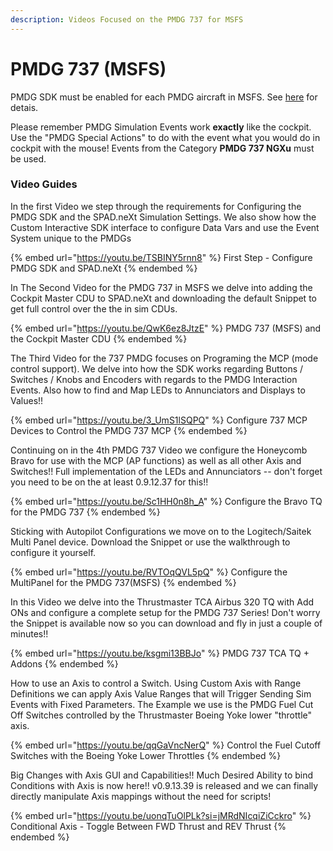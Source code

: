 ```yaml
---
description: Videos Focused on the PMDG 737 for MSFS
---
```


# PMDG 737 (MSFS)

PMDG SDK must be enabled for each PMDG aircraft in MSFS. See [here](../../getting-started/untitled/simulation-specifc-steps/msfs-enable-pmdg-data-access.md) for detais.

Please remember PMDG Simulation Events work **exactly** like the cockpit. \
Use the "PMDG Special Actions" to do with the event what you would do in cockpit with the mouse! Events from the Category **PMDG 737 NGXu** must be used.

### Video Guides

In the first Video we step through the requirements for Configuring the PMDG SDK and the SPAD.neXt Simulation Settings.  We also show how the Custom Interactive SDK interface to configure Data Vars and use the Event System unique to the PMDGs

{% embed url="https://youtu.be/TSBINY5rnn8" %}
First Step - Configure PMDG SDK and SPAD.neXt
{% endembed %}

In The Second Video for the PMDG 737 in MSFS we delve into adding the Cockpit Master CDU to SPAD.neXt and downloading the default Snippet to get full control over the the in sim CDUs.

{% embed url="https://youtu.be/QwK6ez8JtzE" %}
PMDG 737 (MSFS) and the Cockpit Master CDU
{% endembed %}

The Third Video for the 737 PMDG focuses on Programing the MCP (mode control support).  We delve into how the SDK works regarding Buttons / Switches / Knobs and Encoders with regards to the PMDG Interaction Events.  Also how to find and Map LEDs to Annunciators and Displays to Values!!

{% embed url="https://youtu.be/3_UmS1lSQPQ" %}
Configure 737 MCP Devices to Control the PMDG 737 MCP
{% endembed %}

Continuing on in the 4th PMDG 737 Video we configure the Honeycomb Bravo for use with the MCP (AP functions) as well as all other Axis and Switches!!  Full implementation of the LEDs and Annunciators -- don't forget you need to be on the at least 0.9.12.37 for this!!

{% embed url="https://youtu.be/Sc1HH0n8h_A" %}
Configure the Bravo TQ for the PMDG 737
{% endembed %}

Sticking with Autopilot Configurations we move on to the Logitech/Saitek Multi Panel device.  Download the Snippet or use the walkthrough to configure it yourself.

{% embed url="https://youtu.be/RVTOqQVL5pQ" %}
Configure the MultiPanel for the PMDG 737(MSFS)
{% endembed %}

In this Video we delve into the Thrustmaster TCA Airbus 320 TQ with Add ONs and configure a complete setup for the PMDG 737 Series! Don't worry the Snippet is available now so you can download and fly in just a couple of minutes!!

{% embed url="https://youtu.be/ksgmi13BBJo" %}
PMDG 737 TCA TQ + Addons
{% endembed %}

How to use an Axis to control a Switch. Using Custom Axis with Range Definitions we can apply Axis Value Ranges that will Trigger Sending Sim Events with Fixed Parameters. The Example we use is the PMDG Fuel Cut Off Switches controlled by the Thrustmaster Boeing Yoke lower "throttle" axis.

{% embed url="https://youtu.be/qqGaVncNerQ" %}
Control the Fuel Cutoff Switches with the Boeing Yoke Lower Throttles
{% endembed %}

Big Changes with Axis GUI and Capabilities!!  Much Desired Ability to bind Conditions with Axis is now here!!  v0.9.13.39 is released and we can finally directly manipulate Axis mappings without the need for scripts!

{% embed url="https://youtu.be/uonqTuOlPLk?si=jMRdNIcqiZiCckro" %}
Conditional Axis - Toggle Between FWD Thrust and REV Thrust
{% endembed %}
